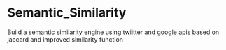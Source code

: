 Semantic_Similarity
===================

Build a semantic similarity engine using twiitter and google apis based on jaccard and improved similarity function
